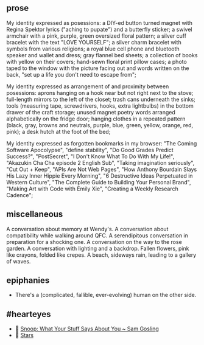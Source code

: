 ## prose
My identity expressed as posessions: a DIY-ed button turned magnet with Regina Spektor lyrics ("aching to pupate") and a butterfly sticker; a swivel armchair with a pink, purple, green oversized floral pattern; a silver cuff bracelet with the text "LOVE YOURSELF"; a silver charm bracelet with symbols from various religions; a royal blue cell phone and bluetooth speaker and wallet and dress; gray flannel bed sheets; a collection of books with yellow on their covers; hand-sewn floral print pillow cases; a photo taped to the window with the picture facing out and words written on the back, "set up a life you don't need to escape from"; 

My identity expressed as arrangement of and proximity between posessions: aprons hanging on a hook near but not right next to the stove; full-length mirrors to the left of the closet; trash cans underneath the sinks; tools (measuring tape, screwdrivers, hooks, extra lightbulbs) in the bottom drawer of the craft storage; unused magnet poetry words arranged alphabetically on the fridge door; hanging clothes in a repeated pattern (black, gray, browns and neutrals, purple, blue, green, yellow, orange, red, pink); a desk hutch at the foot of the bed;

My identity expressed as forgotten bookmarks in my browser: "The Coming Software Apocolypse", "define stability", "Do Good Grades Predict Success?", "PostSecret", "I Don't Know What To Do With My Life!", "Akazukin Cha Cha episode 2 English Sub", "Taking imagination seriously", "Cut Out + Keep", "APIs Are Not Web Pages", "How Anthony Bourdain Slays His Lazy Inner Hippie Every Morning", "6 Destructive Ideas Perpetuated in Western Culture", "The Complete Guide to Building Your Personal Brand", "Making Art with Code with Emily Xie", "Creating a Weekly Research Cadence";

## miscellaneous
A conversation about memory at Wendy's. A conversation about compatibility while walking around QFC. A serendipitous conversation in preparation for a shocking one. A conversation on the way to the rose garden. A conversation with lighting and a backdrop. Fallen flowers, pink like crayons, folded like crepes. A beach, sideways rain, leading to a gallery of waves. 

## epiphanies
- There's a (complicated, fallible, ever-evolving) human on the other side.

## #hearteyes
- 👀 [Snoop: What Your Stuff Says About You ~ Sam Gosling ](https://www.amazon.com/Snoop-What-Your-Stuff-About/dp/0465013821)
- 🎵 [Stars](https://open.spotify.com/user/1243409544/playlist/3j6bVF3ysHrCTSK94fiAnw?si=8dBZPMCEQSafj9_lVZ963Q)
